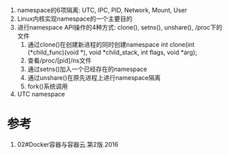 
1. namespace的6项隔离: UTC, IPC, PID, Network, Mount, User
2. Linux内核实现namespace的一个主要目的
3. 进行namespace API操作的4种方式: clone(), setns(), unshare(), /proc下的文件
    1. 通过clone()在创建新进程的同时创建namespace
        int clone(int (*child_func)(void *), void *child_stack, int flags, void *arg);
    2. 查看/proc/[pid]/ns文件
    3. 通过setns()加入一个已经存在的namespace
    4. 通过unshare()在原先进程上进行namespace隔离
    5. fork()系统调用
4. UTC namespace



# 参考

1. 02#Docker容器与容器云.第2版.2016